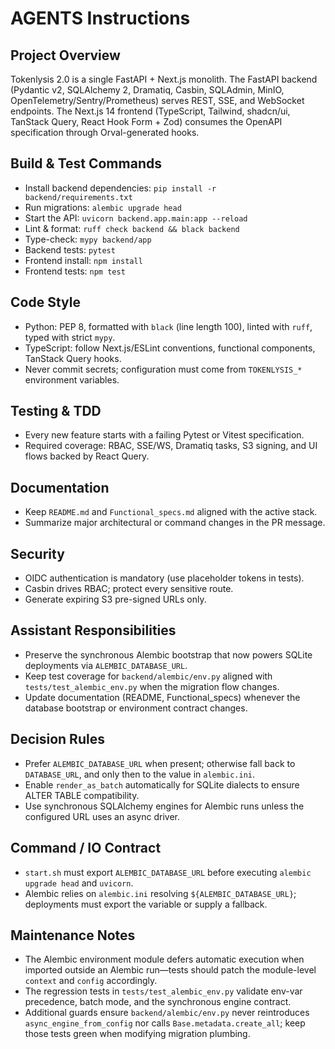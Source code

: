 # AGENTS Instructions

## Project Overview
Tokenlysis 2.0 is a single FastAPI + Next.js monolith. The FastAPI backend (Pydantic v2, SQLAlchemy 2, Dramatiq, Casbin, SQLAdmin, MinIO, OpenTelemetry/Sentry/Prometheus) serves REST, SSE, and WebSocket endpoints. The Next.js 14 frontend (TypeScript, Tailwind, shadcn/ui, TanStack Query, React Hook Form + Zod) consumes the OpenAPI specification through Orval-generated hooks.

## Build & Test Commands
- Install backend dependencies: `pip install -r backend/requirements.txt`
- Run migrations: `alembic upgrade head`
- Start the API: `uvicorn backend.app.main:app --reload`
- Lint & format: `ruff check backend && black backend`
- Type-check: `mypy backend/app`
- Backend tests: `pytest`
- Frontend install: `npm install`
- Frontend tests: `npm test`

## Code Style
- Python: PEP 8, formatted with `black` (line length 100), linted with `ruff`, typed with strict `mypy`.
- TypeScript: follow Next.js/ESLint conventions, functional components, TanStack Query hooks.
- Never commit secrets; configuration must come from `TOKENLYSIS_*` environment variables.

## Testing & TDD
- Every new feature starts with a failing Pytest or Vitest specification.
- Required coverage: RBAC, SSE/WS, Dramatiq tasks, S3 signing, and UI flows backed by React Query.

## Documentation
- Keep `README.md` and `Functional_specs.md` aligned with the active stack.
- Summarize major architectural or command changes in the PR message.

## Security
- OIDC authentication is mandatory (use placeholder tokens in tests).
- Casbin drives RBAC; protect every sensitive route.
- Generate expiring S3 pre-signed URLs only.

## Assistant Responsibilities
- Preserve the synchronous Alembic bootstrap that now powers SQLite deployments via `ALEMBIC_DATABASE_URL`.
- Keep test coverage for `backend/alembic/env.py` aligned with `tests/test_alembic_env.py` when the migration flow changes.
- Update documentation (README, Functional_specs) whenever the database bootstrap or environment contract changes.

## Decision Rules
- Prefer `ALEMBIC_DATABASE_URL` when present; otherwise fall back to `DATABASE_URL`, and only then to the value in `alembic.ini`.
- Enable `render_as_batch` automatically for SQLite dialects to ensure ALTER TABLE compatibility.
- Use synchronous SQLAlchemy engines for Alembic runs unless the configured URL uses an async driver.

## Command / IO Contract
- `start.sh` must export `ALEMBIC_DATABASE_URL` before executing `alembic upgrade head` and `uvicorn`.
- Alembic relies on `alembic.ini` resolving `${ALEMBIC_DATABASE_URL}`; deployments must export the variable or supply a fallback.

## Maintenance Notes
- The Alembic environment module defers automatic execution when imported outside an Alembic run—tests should patch the module-level `context` and `config` accordingly.
- The regression tests in `tests/test_alembic_env.py` validate env-var precedence, batch mode, and the synchronous engine contract.
- Additional guards ensure `backend/alembic/env.py` never reintroduces `async_engine_from_config` nor calls `Base.metadata.create_all`; keep those tests green when modifying migration plumbing.
